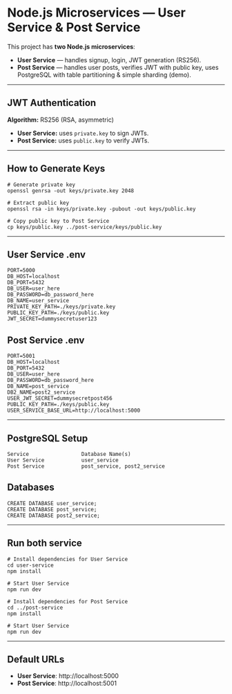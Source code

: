 # Node.js Microservices — User Service & Post Service

This project has **two Node.js microservices**:

- **User Service** — handles signup, login, JWT generation (RS256).
- **Post Service** — handles user posts, verifies JWT with public key, uses PostgreSQL with table partitioning & simple sharding (demo).

---

## JWT Authentication

**Algorithm:** RS256 (RSA, asymmetric)

- **User Service:** uses `private.key` to sign JWTs.
- **Post Service:** uses `public.key` to verify JWTs.

---

## How to Generate Keys

```
# Generate private key
openssl genrsa -out keys/private.key 2048

# Extract public key
openssl rsa -in keys/private.key -pubout -out keys/public.key

# Copy public key to Post Service
cp keys/public.key ../post-service/keys/public.key
```
---

## User Service .env
```
PORT=5000
DB_HOST=localhost
DB_PORT=5432
DB_USER=user_here
DB_PASSWORD=db_password_here
DB_NAME=user_service
PRIVATE_KEY_PATH=./keys/private.key
PUBLIC_KEY_PATH=./keys/public.key
JWT_SECRET=dummysecretuser123
```
## Post Service .env
```
PORT=5001
DB_HOST=localhost
DB_PORT=5432
DB_USER=user_here
DB_PASSWORD=db_password_here
DB_NAME=post_service
DB2_NAME=post2_service
USER_JWT_SECRET=dummysecretpost456
PUBLIC_KEY_PATH=./keys/public.key
USER_SERVICE_BASE_URL=http://localhost:5000
```
---
## PostgreSQL Setup
```
Service                 Database Name(s)
User Service            user_service
Post Service	        post_service, post2_service
```
## Databases
```
CREATE DATABASE user_service;
CREATE DATABASE post_service;
CREATE DATABASE post2_service;
```
---
## Run both service
```
# Install dependencies for User Service
cd user-service
npm install

# Start User Service
npm run dev

# Install dependencies for Post Service
cd ../post-service
npm install

# Start User Service
npm run dev
```
---
## Default URLs
- **User Service**: http://localhost:5000
- **Post Service**: http://localhost:5001

